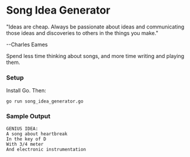 # Song Idea Generator

"Ideas are cheap. Always be passionate about ideas and communicating those ideas and discoveries to others in the things you make."

--Charles Eames

Spend less time thinking about songs, and more time writing and playing them.

### Setup

Install Go. Then:

```
go run song_idea_generator.go
```

### Sample Output

```
GENIUS IDEA:
A song about heartbreak
In the key of D
With 3/4 meter
And electronic instrumentation
```
